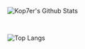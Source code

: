 ![Kop7er's Github Stats](https://github-readme-stats.vercel.app/api?username=Kop7er&theme=dark&show_icons=truer&count_private=true)

<br>

![Top Langs](https://github-readme-stats.vercel.app/api/top-langs/?username=Kop7er&theme=dark&show_icons=true&count_private=true&layout=compact)
